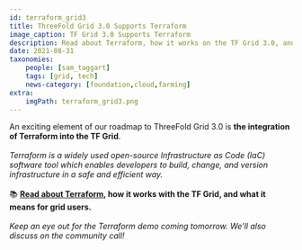```yaml
---
id: terraform_grid3
title: ThreeFold Grid 3.0 Supports Terraform
image_caption: TF Grid 3.0 Supports Terraform
description: Read about Terraform, how it works on the TF Grid 3.0, and what it means for grid users.
date: 2021-08-31
taxonomies:
    people: [sam_taggart]
    tags: [grid, tech]
    news-category: [foundation,cloud,farming]
extra:
    imgPath: terraform_grid3.png
---
```


An exciting element of our roadmap to ThreeFold Grid 3.0 is **the integration of Terraform into the TF Grid**.
<br/>
<br/>
*Terraform is a widely used open-source Infrastructure as Code (IaC) software tool which enables developers to build, change, and version infrastructure in a safe and efficient way.*
<br/>
<br/>
📚 **[Read about Terraform](https://forum.threefold.io/t/threefold-grid-3-0-supports-terraform/1184), how it works with the TF Grid, and what it means for grid users.**
<br/>
<br/>
*Keep an eye out for the Terraform demo coming tomorrow. We’ll also discuss on the community call!*